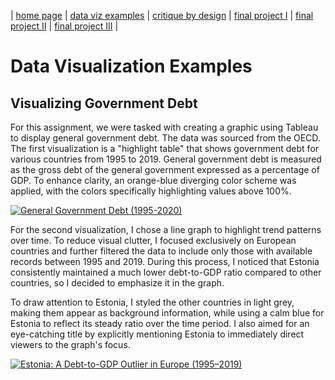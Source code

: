  | [home page](https://belen-tc.github.io/BelenT-dataviz-portfolio/) | [data viz examples](dataviz-examples) | [critique by design](critique-by-design) | [final project I](final-project-part-one) | [final project II](final-project-part-two) | [final project III](final-project-part-three) |

# Data Visualization Examples

## Visualizing Government Debt
For this assignment, we were tasked with creating a graphic using Tableau to display general government debt. The data was sourced from the OECD. The first visualization is a "highlight table" that shows government debt for various countries from 1995 to 2019. General government debt is measured as the gross debt of the general government expressed as a percentage of GDP. To enhance clarity, an orange-blue diverging color scheme was applied, with the colors specifically highlighting values above 100%.

<div class='tableauPlaceholder' id='viz1737928111757' style='position: relative'><noscript><a href='#'><img alt='General Government Debt (1995-2020) ' src='https:&#47;&#47;public.tableau.com&#47;static&#47;images&#47;Ge&#47;GeneralGovernmentDebt1995-2019&#47;GeneralGovernmentDebt1995-2020&#47;1_rss.png' style='border: none' /></a></noscript><object class='tableauViz'  style='display:none;'><param name='host_url' value='https%3A%2F%2Fpublic.tableau.com%2F' /> <param name='embed_code_version' value='3' /> <param name='site_root' value='' /><param name='name' value='GeneralGovernmentDebt1995-2019&#47;GeneralGovernmentDebt1995-2020' /><param name='tabs' value='no' /><param name='toolbar' value='yes' /><param name='static_image' value='https:&#47;&#47;public.tableau.com&#47;static&#47;images&#47;Ge&#47;GeneralGovernmentDebt1995-2019&#47;GeneralGovernmentDebt1995-2020&#47;1.png' /> <param name='animate_transition' value='yes' /><param name='display_static_image' value='yes' /><param name='display_spinner' value='yes' /><param name='display_overlay' value='yes' /><param name='display_count' value='yes' /><param name='language' value='en-US' /><param name='filter' value='publish=yes' /></object></div>                
<script type='text/javascript'>                    
var divElement = document.getElementById('viz1737928111757');                    
 var vizElement = divElement.getElementsByTagName('object')[0];                    
 vizElement.style.width='100%';vizElement.style.height=(divElement.offsetWidth*0.75)+'px';                    
 var scriptElement = document.createElement('script');                    
 scriptElement.src = 'https://public.tableau.com/javascripts/api/viz_v1.js';                    
 vizElement.parentNode.insertBefore(scriptElement, vizElement);                
</script>


For the second visualization, I chose a line graph to highlight trend patterns over time. To reduce visual clutter, I focused exclusively on European countries and further filtered the data to include only those with available records between 1995 and 2019. During this process, I noticed that Estonia consistently maintained a much lower debt-to-GDP ratio compared to other countries, so I decided to emphasize it in the graph.  

To draw attention to Estonia, I styled the other countries in light grey, making them appear as background information, while using a calm blue for Estonia to reflect its steady ratio over the time period. I also aimed for an eye-catching title by explicitly mentioning Estonia to immediately direct viewers to the graph's focus.

<div class='tableauPlaceholder' id='viz1737938843641' style='position: relative'><noscript><a href='#'><img alt='Estonia: A Debt-to-GDP Outlier in Europe (1995–2019) ' src='https:&#47;&#47;public.tableau.com&#47;static&#47;images&#47;Es&#47;EstoniaADebt-to-GDPOutlierinEurope&#47;Sheet2&#47;1_rss.png' style='border: none' /></a></noscript><object class='tableauViz'  style='display:none;'><param name='host_url' value='https%3A%2F%2Fpublic.tableau.com%2F' /> <param name='embed_code_version' value='3' /> <param name='site_root' value='' /><param name='name' value='EstoniaADebt-to-GDPOutlierinEurope&#47;Sheet2' /><param name='tabs' value='no' /><param name='toolbar' value='yes' /><param name='static_image' value='https:&#47;&#47;public.tableau.com&#47;static&#47;images&#47;Es&#47;EstoniaADebt-to-GDPOutlierinEurope&#47;Sheet2&#47;1.png' /> <param name='animate_transition' value='yes' /><param name='display_static_image' value='yes' /><param name='display_spinner' value='yes' /><param name='display_overlay' value='yes' /><param name='display_count' value='yes' /><param name='language' value='en-US' /><param name='filter' value='publish=yes' /></object></div>                
<script type='text/javascript'>                    
var divElement = document.getElementById('viz1737938843641');                    
 var vizElement = divElement.getElementsByTagName('object')[0];                    
 vizElement.style.width='100%';vizElement.style.height=(divElement.offsetWidth*0.75)+'px';                    
 var scriptElement = document.createElement('script');                    
 scriptElement.src = 'https://public.tableau.com/javascripts/api/viz_v1.js';                    
 vizElement.parentNode.insertBefore(scriptElement, vizElement);                
</script>
